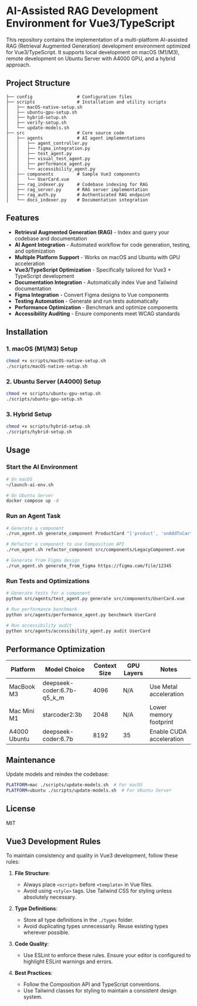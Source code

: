 # AI-Assisted RAG Development Environment for Vue3/TypeScript

This repository contains the implementation of a multi-platform AI-assisted RAG (Retrieval Augmented Generation) development environment optimized for Vue3/TypeScript. It supports local development on macOS (M1/M3), remote development on Ubuntu Server with A4000 GPU, and a hybrid approach.

## Project Structure

```
├── config                 # Configuration files
├── scripts                # Installation and utility scripts
│   ├── macOS-native-setup.sh
│   ├── ubuntu-gpu-setup.sh
│   ├── hybrid-setup.sh
│   ├── verify-setup.sh
│   └── update-models.sh
├── src                    # Core source code
│   ├── agents             # AI agent implementations
│   │   ├── agent_controller.py
│   │   ├── figma_integration.py
│   │   ├── test_agent.py
│   │   ├── visual_test_agent.py
│   │   ├── performance_agent.py
│   │   └── accessibility_agent.py
│   ├── components         # Sample Vue3 components
│   │   └── UserCard.vue
│   ├── rag_indexer.py     # Codebase indexing for RAG
│   ├── rag_server.py      # RAG server implementation
│   ├── rag_auth.py        # Authenticated RAG endpoint
│   └── docs_indexer.py    # Documentation integration
```

## Features

- **Retrieval Augmented Generation (RAG)** - Index and query your codebase and documentation
- **AI Agent Integration** - Automated workflow for code generation, testing, and optimization
- **Multiple Platform Support** - Works on macOS and Ubuntu with GPU acceleration
- **Vue3/TypeScript Optimization** - Specifically tailored for Vue3 + TypeScript development
- **Documentation Integration** - Automatically index Vue and Tailwind documentation
- **Figma Integration** - Convert Figma designs to Vue components
- **Testing Automation** - Generate and run tests automatically
- **Performance Optimization** - Benchmark and optimize components
- **Accessibility Auditing** - Ensure components meet WCAG standards

## Installation

### 1. macOS (M1/M3) Setup

```bash
chmod +x scripts/macOS-native-setup.sh
./scripts/macOS-native-setup.sh
```

### 2. Ubuntu Server (A4000) Setup

```bash
chmod +x scripts/ubuntu-gpu-setup.sh
./scripts/ubuntu-gpu-setup.sh
```

### 3. Hybrid Setup

```bash
chmod +x scripts/hybrid-setup.sh
./scripts/hybrid-setup.sh
```

## Usage

### Start the AI Environment

```bash
# On macOS
~/launch-ai-env.sh

# On Ubuntu Server
docker compose up -d
```

### Run an Agent Task

```bash
# Generate a component
./run_agent.sh generate_component ProductCard "['product', 'onAddToCart']"

# Refactor a component to use Composition API
./run_agent.sh refactor_component src/components/LegacyComponent.vue

# Generate from Figma design
./run_agent.sh generate_from_figma https://figma.com/file/12345
```

### Run Tests and Optimizations

```bash
# Generate tests for a component
python src/agents/test_agent.py generate src/components/UserCard.vue

# Run performance benchmark
python src/agents/performance_agent.py benchmark UserCard

# Run accessibility audit
python src/agents/accessibility_agent.py audit UserCard
```

## Performance Optimization

| Platform       | Model Choice                  | Context Size | GPU Layers | Notes                     |
|----------------|-------------------------------|--------------|------------|---------------------------|
| MacBook M3     | deepseek-coder:6.7b-q5_k_m    | 4096         | N/A        | Use Metal acceleration    |
| Mac Mini M1    | starcoder2:3b                 | 2048         | N/A        | Lower memory footprint    |
| A4000 Ubuntu   | deepseek-coder:6.7b           | 8192         | 35         | Enable CUDA acceleration  |

## Maintenance

Update models and reindex the codebase:

```bash
PLATFORM=mac ./scripts/update-models.sh  # For macOS
PLATFORM=ubuntu ./scripts/update-models.sh  # For Ubuntu Server
```

## License

MIT

## Vue3 Development Rules

To maintain consistency and quality in Vue3 development, follow these rules:

1. **File Structure**:
   - Always place `<script>` before `<template>` in Vue files.
   - Avoid using `<style>` tags. Use Tailwind CSS for styling unless absolutely necessary.

2. **Type Definitions**:
   - Store all type definitions in the `./types` folder.
   - Avoid duplicating types unnecessarily. Reuse existing types wherever possible.

3. **Code Quality**:
   - Use ESLint to enforce these rules. Ensure your editor is configured to highlight ESLint warnings and errors.

4. **Best Practices**:
   - Follow the Composition API and TypeScript conventions.
   - Use Tailwind classes for styling to maintain a consistent design system.
